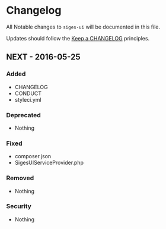 # Changelog

All Notable changes to `siges-ui` will be documented in this file.

Updates should follow the [Keep a CHANGELOG](http://keepachangelog.com/) principles.

## NEXT - 2016-05-25

### Added
- CHANGELOG
- CONDUCT
- styleci.yml

### Deprecated
- Nothing

### Fixed
- composer.json
- SigesUIServiceProvider.php

### Removed
- Nothing

### Security
- Nothing
